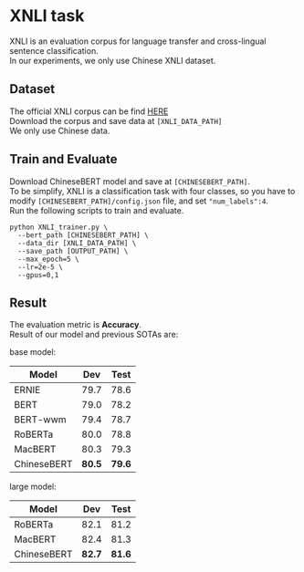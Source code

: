 # XNLI task
XNLI is an evaluation corpus for language transfer and cross-lingual sentence classification.   
In our experiments, we only use Chinese XNLI dataset. 

## Dataset
The official XNLI corpus can be find [HERE](https://github.com/facebookresearch/XNLI)  
Download the corpus and save data at `[XNLI_DATA_PATH]`  
We only use Chinese data.

## Train and Evaluate
Download ChineseBERT model and save at `[CHINESEBERT_PATH]`.  
To be simplify, XNLI is a classification task with four classes, so you have to
modify `[CHINESEBERT_PATH]/config.json` file, and set `"num_labels":4`.   
Run the following scripts to train and evaluate. 
```
python XNLI_trainer.py \
  --bert_path [CHINESEBERT_PATH] \
  --data_dir [XNLI_DATA_PATH] \
  --save_path [OUTPUT_PATH] \
  --max_epoch=5 \
  --lr=2e-5 \
  --gpus=0,1
```

## Result
The evaluation metric is **Accuracy**.  
Result of our model and previous SOTAs are:

base model: 

| Model  | Dev | Test |  
|  ----  | ----  | ----  |
| ERNIE |  79.7 |   78.6  |
| BERT | 79.0 |  78.2 |  
| BERT-wwm | 79.4 | 78.7 |  
| RoBERTa |  80.0 |  78.8 |  
| MacBERT | 80.3 |  79.3 |  
| ChineseBERT | **80.5** | **79.6** |  

large model:

| Model  | Dev | Test |  
|  ----  | ----  | ----  |  
| RoBERTa | 82.1 | 81.2 |  
| MacBERT |  82.4 |  81.3 |  
| ChineseBERT | **82.7** |  **81.6** |  